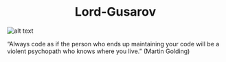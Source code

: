 <h1 align="center">Lord-Gusarov<br></h1>

![alt text](Thanos_glove.gif)


“Always code as if the person who ends up maintaining your code will be a violent psychopath who knows where you live.”
(Martin Golding)

<!--
**Lord-Gusarov/Lord-gusarov** is a ✨ _special_ ✨ repository because its `README.md` (this file) appears on your GitHub profile.

Here are some ideas to get you started:

- 🔭 I’m currently working on ...
- 🌱 I’m currently learning ...
- 👯 I’m looking to collaborate on ...
- 🤔 I’m looking for help with ...
- 💬 Ask me about ...
- 📫 How to reach me: ...
- 😄 Pronouns: ...
- ⚡ Fun fact: ...
-->
